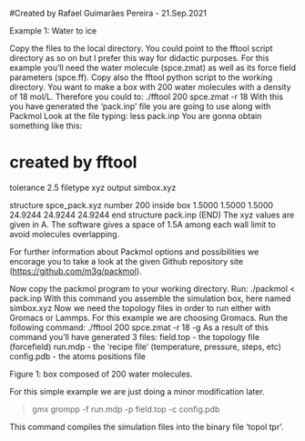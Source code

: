 #Created by Rafael Guimarães Pereira - 21.Sep.2021

Example 1: Water to ice 

Copy the files to the local directory. You could point to the fftool script directory as so on but I prefer this way for didactic purposes.
For this example you’ll need the water molecule (spce.zmat) as well as its force field parameters (spce.ff). Copy also the fftool python script to the working directory.
You want to make a box with 200 water molecules with a density of 18 mol/L. Therefore you could to:
./fftool 200 spce.zmat -r 18
With this you have generated the ‘pack.inp’ file you are going to use along with Packmol
Look at the file typing:
less pack.inp
You are gonna obtain something like this:

# created by fftool
tolerance 2.5
filetype xyz
output simbox.xyz

structure spce_pack.xyz
  number 200
  inside box 1.5000 1.5000 1.5000 24.9244 24.9244 24.9244
end structure
pack.inp (END)
The xyz values are given in A. The software gives a space of 1.5A among each wall limit to avoid molecules overlapping. 

For further information about Packmol options and possibilities we encorage you to take a look at the given Github repository site (https://github.com/m3g/packmol).

Now copy the packmol program to your working directory.
Run: 
./packmol < pack.inp
With this command you assemble the simulation box, here named simbox.xyz
Now we need the topology files in order to run either with Gromacs or Lammps. For this example we are choosing Gromacs. Run the following command:
./fftool 200 spce.zmat -r 18 -g 
As a result of this command you’ll have generated 3 files:
field.top - the topology file (forcefield)
run.mdp - the ‘recipe file’ (temperature, pressure, steps, etc)
config.pdb - the atoms positions file


Figure 1: box composed of 200 water molecules.


For this simple example we are just doing a minor modification later.

> gmx grompp -f run.mdp -p field.top -c config.pdb

This command compiles the simulation files into the binary file ‘topol tpr’.
